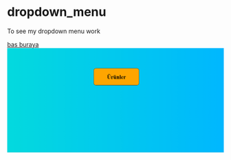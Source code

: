 # dropdown_menu

To see my dropdown menu work 



[bas buraya](https://yusufgozukara.github.io/dropdown_menu/)
![](leap2.gif)
